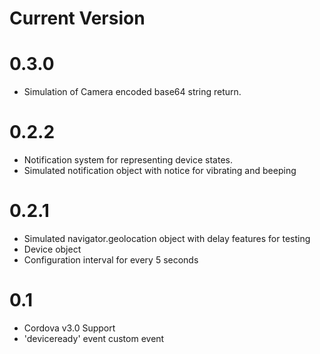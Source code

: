 Current Version
================

# 0.3.0

* Simulation of Camera encoded base64 string return.

# 0.2.2

* Notification system for representing device states.
* Simulated notification object with notice for vibrating and beeping

# 0.2.1

* Simulated navigator.geolocation object with delay features for testing
* Device object
* Configuration interval for every 5 seconds

# 0.1

* Cordova v3.0 Support
* 'deviceready' event custom event
